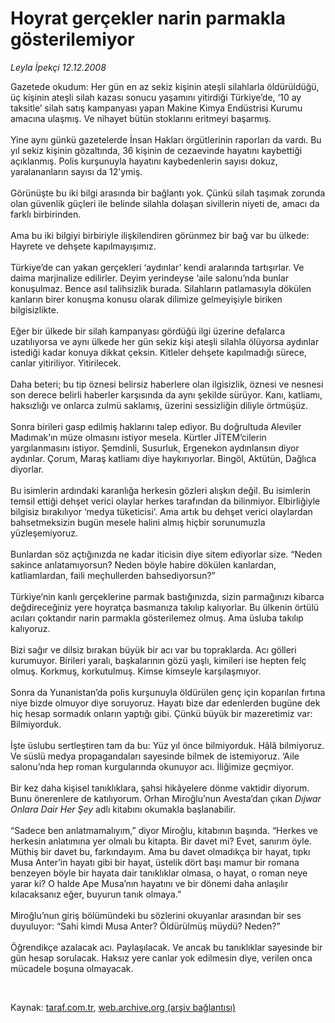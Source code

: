 # Hoyrat gerçekler narin parmakla gösterilemiyor

*Leyla İpekçi 12.12.2008*

<div class="taraf_structure_2col_1zq">
<div class="margen_n">



 <p>Gazetede okudum: Her gün en az sekiz kişinin ateşli silahlarla öldürüldüğü, üç kişinin ateşli silah kazası sonucu yaşamını yitirdiği Türkiye’de, ‘10 ay taksitle’ silah satış kampanyası yapan Makine Kimya Endüstrisi Kurumu amacına ulaşmış. Ve nihayet bütün stoklarını eritmeyi başarmış. <br/><br/>Yine aynı günkü gazetelerde İnsan Hakları örgütlerinin raporları da vardı. Bu yıl sekiz kişinin gözaltında, 36 kişinin de cezaevinde hayatını kaybettiği açıklanmış. Polis kurşunuyla hayatını kaybedenlerin sayısı dokuz, yaralananların sayısı da 12’ymiş. <br/><br/>Görünüşte bu iki bilgi arasında bir bağlantı yok. Çünkü silah taşımak zorunda olan güvenlik güçleri ile belinde silahla dolaşan sivillerin niyeti de, amacı da farklı birbirinden. <br/><br/>Ama bu iki bilgiyi birbiriyle ilişkilendiren görünmez bir bağ var bu ülkede: Hayrete ve dehşete kapılmayışımız. <br/><br/>Türkiye’de can yakan gerçekleri ‘aydınlar’ kendi aralarında tartışırlar. Ve daima marjinalize edilirler. Deyim yerindeyse ‘aile salonu’nda bunlar konuşulmaz. Bence asıl talihsizlik burada. Silahların patlamasıyla dökülen kanların birer konuşma konusu olarak dilimize gelmeyişiyle biriken bilgisizlikte. <br/><br/>Eğer bir ülkede bir silah kampanyası gördüğü ilgi üzerine defalarca uzatılıyorsa ve aynı ülkede her gün sekiz kişi ateşli silahla ölüyorsa aydınlar istediği kadar konuya dikkat çeksin. Kitleler dehşete kapılmadığı sürece, canlar yitiriliyor. Yitirilecek. <br/><br/>Daha beteri; bu tip öznesi belirsiz haberlere olan ilgisizlik, öznesi ve nesnesi son derece belirli haberler karşısında da aynı şekilde sürüyor. Kanı, katliamı, haksızlığı ve onlarca zulmü saklamış, üzerini sessizliğin diliyle örtmüşüz. <br/><br/>Sonra birileri gasp edilmiş haklarını talep ediyor. Bu doğrultuda Aleviler Madımak’ın müze olmasını istiyor mesela. Kürtler JİTEM’cilerin yargılanmasını istiyor. Şemdinli, Susurluk, Ergenekon aydınlansın diyor aydınlar. Çorum, Maraş katliamı diye haykırıyorlar. Bingöl, Aktütün, Dağlıca diyorlar. <br/><br/>Bu isimlerin ardındaki karanlığa herkesin gözleri alışkın değil. Bu isimlerin temsil ettiği dehşet verici olaylar herkes tarafından da bilinmiyor. Elbirliğiyle bilgisiz bırakılıyor ‘medya tüketicisi’. Ama artık bu dehşet verici olaylardan bahsetmeksizin bugün mesele halini almış hiçbir sorunumuzla yüzleşemiyoruz. <br/><br/>Bunlardan söz açtığınızda ne kadar iticisin diye sitem ediyorlar size. “Neden sakince anlatamıyorsun? Neden böyle habire dökülen kanlardan, katliamlardan, faili meçhullerden bahsediyorsun?” <br/><br/>Türkiye’nin kanlı gerçeklerine parmak bastığınızda, sizin parmağınızı kibarca değdireceğiniz yere hoyratça basmanıza takılıp kalıyorlar. Bu ülkenin örtülü acıları çoktandır narin parmakla gösterilemez olmuş. Ama üsluba takılıp kalıyoruz. <br/><br/>Bizi sağır ve dilsiz bırakan büyük bir acı var bu topraklarda. Acı gölleri kurumuyor. Birileri yaralı, başkalarının gözü yaşlı, kimileri ise hepten felç olmuş. Korkmuş, korkutulmuş. Kimse kimseyle karşılaşmıyor. <br/><br/>Sonra da Yunanistan’da polis kurşunuyla öldürülen genç için koparılan fırtına niye bizde olmuyor diye soruyoruz. Hayatı bize dar edenlerden bugüne dek hiç hesap sormadık onların yaptığı gibi. Çünkü büyük bir mazeretimiz var: Bilmiyorduk. <br/><br/>İşte üslubu sertleştiren tam da bu: Yüz yıl önce bilmiyorduk. Hâlâ bilmiyoruz. Ve süslü medya propagandaları sayesinde bilmek de istemiyoruz. ‘Aile salonu’nda hep roman kurgularında okunuyor acı. İliğimize geçmiyor. <br/><br/>Bir kez daha kişisel tanıklıklara, şahsi hikâyelere dönme vaktidir diyorum. Bunu önerenlere de katılıyorum. Orhan Miroğlu’nun Avesta’dan çıkan <i>Dıjwar Onlara Dair Her Şey</i> adlı kitabını okumakla başlanabilir. <br/><br/>“Sadece ben anlatmamalıyım,” diyor Miroğlu, kitabının başında. “Herkes ve herkesin anlatımına yer olmalı bu kitapta. Bir davet mi? Evet, sanırım öyle. Müthiş bir davet bu, farkındayım. Ama bu davet olmadıkça bir hayat, tıpkı Musa Anter’in hayatı gibi bir hayat, üstelik dört başı mamur bir romana benzeyen böyle bir hayata dair tanıklıklar olmasa, o hayat, o roman neye yarar ki? O halde Ape Musa’nın hayatını ve bir dönemi daha anlaşılır kılacaksanız eğer, buyurun tanık olmaya.” <br/><br/>Miroğlu’nun giriş bölümündeki bu sözlerini okuyanlar arasından bir ses duyuluyor: “Sahi kimdi Musa Anter? Öldürülmüş müydü? Neden?” <br/><br/>Öğrendikçe azalacak acı. Paylaşılacak. Ve ancak bu tanıklıklar sayesinde bir gün hesap sorulacak. Haksız yere canlar yok edilmesin diye, verilen onca mücadele boşuna olmayacak.</p>

<br/>


<div id="taraf_not">
</div>

</div>


</div>

Kaynak: [taraf.com.tr](http://www.taraf.com.tr:80/makale/3072.htm), [web.archive.org (arşiv bağlantısı)](http://web.archive.org/web/20090218060049/http://www.taraf.com.tr:80/makale/3072.htm)
